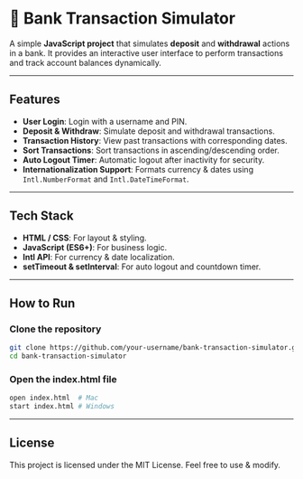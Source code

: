 # 🏦 Bank Transaction Simulator  

A simple **JavaScript project** that simulates **deposit** and **withdrawal** actions in a bank. It provides an interactive user interface to perform transactions and track account balances dynamically.

---

## Features  
- **User Login**: Login with a username and PIN.  
- **Deposit & Withdraw**: Simulate deposit and withdrawal transactions.  
- **Transaction History**: View past transactions with corresponding dates.  
- **Sort Transactions**: Sort transactions in ascending/descending order.  
- **Auto Logout Timer**: Automatic logout after inactivity for security.  
- **Internationalization Support**: Formats currency & dates using `Intl.NumberFormat` and `Intl.DateTimeFormat`.  

---

## Tech Stack  
- **HTML / CSS**: For layout & styling.  
- **JavaScript (ES6+)**: For business logic.  
- **Intl API**: For currency & date localization.  
- **setTimeout & setInterval**: For auto logout and countdown timer.  

---

## How to Run  
### Clone the repository  
```bash
git clone https://github.com/your-username/bank-transaction-simulator.git
cd bank-transaction-simulator
```

### Open the index.html file
```bash
open index.html  # Mac  
start index.html # Windows
```
---

## License
This project is licensed under the MIT License. Feel free to use & modify.
